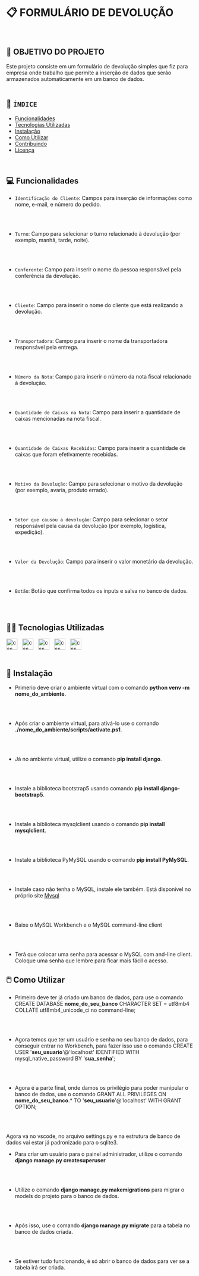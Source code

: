 # 📋 FORMULÁRIO DE DEVOLUÇÃO
<BR>

## 🎯 OBJETIVO DO PROJETO

Este projeto consiste em um formulário de devolução simples que fiz para empresa onde trabalho que permite a inserção de dados que serão armazenados automaticamente em um banco de dados.
<br>
<br>

## 📍 `ÍNDICE`
- [Funcionalidades](#funcionalidades)
- [Tecnologias Utilizadas](#tecnologias-utilizadas)
- [Instalação](#instalação)
- [Como Utilizar](#como-utilizar)
- [Contribuindo](#contribuindo)
- [Licença](#licença)
<br>

## 💻 Funcionalidades 
- `Identificação do Cliente`: Campos para inserção de informações como nome, e-mail, e número do pedido.
<br>
<br>


- `Turno`: Campo para selecionar o turno relacionado à devolução (por exemplo, manhã, tarde, noite).
<br>
<br>


- `Conferente`: Campo para inserir o nome da pessoa responsável pela conferência da devolução.
<br>
<br>


- `Cliente`: Campo para inserir o nome do cliente que está realizando a devolução.
<br>
<br>

- `Transportadora`: Campo para inserir o nome da transportadora responsável pela entrega.
<br>
<br>

- `Número da Nota`: Campo para inserir o número da nota fiscal relacionado à devolução.
<br>
<br>

- `Quantidade de Caixas na Nota`: Campo para inserir a quantidade de caixas mencionadas na nota fiscal.
<br>
<br>

- `Quantidade de Caixas Recebidas`: Campo para inserir a quantidade de caixas que foram efetivamente recebidas.
<br>
<br>

- `Motivo da Devolução`: Campo para selecionar o motivo da devolução (por exemplo, avaria, produto errado).
<br>
<br>

- `Setor que causou a devolução`: Campo para selecionar o setor responsável pela causa da devolução (por exemplo, logística, expedição).
<br>
<br>

- `Valor da Devolução`: Campo para inserir o valor monetário da devolução.
<br>
<br>

- `Botão`: Botão que confirma todos os inputs e salva no banco de dados.
<br>
<br>

## 👩‍💻 Tecnologias Utilizadas
<img 
    align = "left"
    alt="css"
    title = "Python"
    width="30px"
    style="padding-right: 10px;"
    src="https://cdn.jsdelivr.net/gh/devicons/devicon@latest/icons/python/python-original.svg" />
<img 
    align = "left"
    alt="css"
    title = "Django"
    width="30px"
    style="padding-right: 10px;"
    src="https://cdn.jsdelivr.net/gh/devicons/devicon@latest/icons/django/django-plain.svg" />
 <img 
    align = "left"
    alt="css"
    title = "Html"
    width="30px"
    style="padding-right: 10px;"
    src="https://cdn.jsdelivr.net/gh/devicons/devicon@latest/icons/html5/html5-original.svg" />
<img
    align = "left"
    alt="css"
    title = "CSS"
    width="30px"
    style="padding-right: 10px;"
    src="https://cdn.jsdelivr.net/gh/devicons/devicon@latest/icons/css3/css3-original.svg" />
 <img  
    align = "left"
    alt="css"
    title = "MySQL"
    width="30px"
    style="padding-right: 10px;"
    src="https://cdn.jsdelivr.net/gh/devicons/devicon@latest/icons/mysql/mysql-original.svg" />
<br>
<br>
<br>

## 🔨 Instalação 
- Primerio deve criar o ambiente virtual com o comando **python venv -m nome_do_ambiente**.
<br>
<br>

- Após criar o ambiente virtual, para ativá-lo use o comando **./nome_do_ambiente/scripts/activate.ps1**.
<br>
<br>

- Já no ambiente virtual, utilize o comando **pip install django**.
<br>
<br>

- Instale a biblioteca bootstrap5 usando comando **pip install django-bootstrap5**.
<br>
<br>

- Instale a biblioteca mysqlclient usando o comando **pip install mysqlclient**.
<br>
<br>

- Instale a biblioteca PyMySQL usando o comando **pip install PyMySQL**.
<br>
<br>

- Instale caso não tenha o MySQL, instale ele também. Está disponivel no próprio site [Mysql](#https://dev.mysql.com/downloads/installer/)
<br>
<br>

- Baixe o MySQL Workbench e o MySQL command-line client
<br>
<br>

- Terá que colocar uma senha para acessar o MySQL com and-line client. Coloque uma senha que lembre para ficar mais fácil o acesso. 

## 🖱️ Como Utilizar
- Primeiro deve ter já criado um banco de dados, para use o comando CREATE DATABASE **nome_do_seu_banco** CHARACTER SET = utf8mb4 COLLATE utf8mb4_unicode_ci no command-line;
<br>
<br>

- Agora temos que ter um usuário e senha no seu banco de dados, para conseguir entrar no Workbench, para fazer isso use o comando CREATE USER '**seu_usuario**'@'localhost' IDENTIFIED WITH mysql_native_password BY '**sua_senha**';
<br>
<br>

- Agora é a parte final, onde damos os privilégio para poder manipular o banco de dados, use o comando GRANT ALL PRIVILEGES ON **nome_do_seu_banco**.* TO '**seu_usuario**'@'localhost' WITH GRANT OPTION;
<br>
<br>

Agora vá no vscode, no arquivo settings.py e na estrutura de banco de dados vai estar já padronizado para o sqlite3.

- Para criar um usuário para o painel administrador, utilize o comando **django manage.py createsuperuser**
<br>
<br>


- Utilize o comando **django manage.py makemigrations** para migrar o models do projeto para o banco de dados.
<br>
<br>

- Após isso, use o comando **django manage.py migrate** para a tabela no banco de dados criada.
<br>
<br>

- Se estiver tudo funcionando, é só abrir o banco de dados para ver se a tabela irá ser criada.



        
          
          
